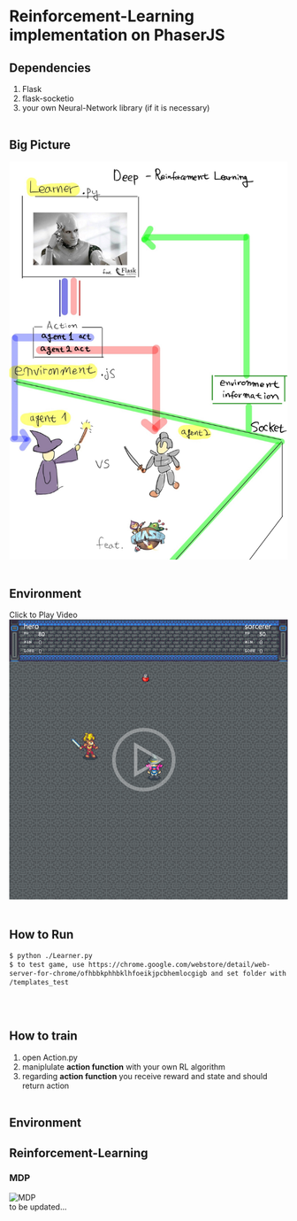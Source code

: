 # Reinforcement-Learning implementation on PhaserJS

## Dependencies
1. Flask
2. flask-socketio
3. your own Neural-Network library (if it is necessary)
<br><br>
## Big Picture
![explain](./img/phaser_js_RL_ex.jpg)
<br><br>

## Environment
Click to Play Video
[![env](./img/env_thumbnail.png)](https://youtu.be/tS9cRWf7uoE)
<br><br>

## How to Run
    $ python ./Learner.py
    $ to test game, use https://chrome.google.com/webstore/detail/web-server-for-chrome/ofhbbkphhbklhfoeikjpcbhemlocgigb and set folder with /templates_test

<br><br>

## How to train
1. open Action.py 
2. maniplulate **action function** with your own RL algorithm
3. regarding **action function** you receive reward and state and should return action
<br><br>

## Environment

## Reinforcement-Learning
### MDP
![MDP](https://latex.codecogs.com/svg.latex?V^\pi(s)=R(s)+\gamma\sum_{s^\prime\in{S}}P_{s\pi(s)}(s^\prime)V^\pi(s^\prime))
<br>
to be updated...